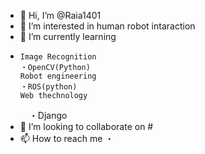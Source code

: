 - 👋 Hi, I’m @Raia1401
- 👀 I’m interested in human robot intaraction
- 🌱 I’m currently learning 
-     Image Recognition 
      ・OpenCV(Python) 
      Robot engineering
      ・ROS(python) 
      Web thechnology
     　・Django
- 💞️ I’m looking to collaborate on #
- 📫 How to reach me
      ・

<!---
Raia1401/Raia1401 is a ✨ special ✨ repository because its `README.md` (this file) appears on your GitHub profile.
You can click the Preview link to take a look at your changes.
--->
